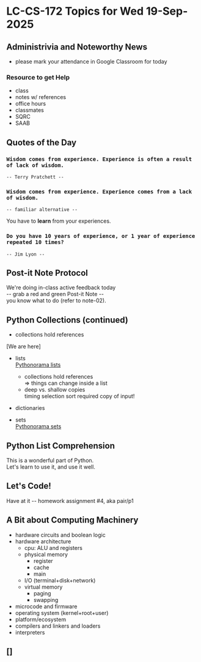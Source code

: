 # LC-CS-172 Topics for Wed 19-Sep-2025

## Administrivia and Noteworthy News

* please mark your attendance in Google Classroom for today

### Resource to get Help

* class
* notes w/ references
* office hours
* classmates
* SQRC
* SAAB

## Quotes of the Day

### ``Wisdom comes from experience. Experience is often a result of lack of wisdom.``

    -- Terry Pratchett --

### ``Wisdom comes from experience. Experience comes from a lack of wisdom.``

    -- familiar alternative --

You have to **learn** from your experiences.

### ``Do you have 10 years of experience, or 1 year of experience repeated 10 times?``

    -- Jim Lyon --

## Post-it Note Protocol

We're doing in-class active feedback today  
-- grab a red and green Post-it Note --  
you know what to do (refer to note-02).

## Python Collections (continued)

* collections hold references

[We are here]

* lists  
  [Pythonorama lists](https://github.com/alainkaegi/pythonorama/blob/main/data_structures/lists.md)
  - collections hold references  
     => things can change inside a list
  - deep vs. shallow copies  
    timing selection sort required copy of input!

* dictionaries

* sets  
  [Pythonorama sets](https://github.com/alainkaegi/pythonorama/blob/main/data_structures/sets.md)

## Python List Comprehension
This is a wonderful part of Python.  
Let's learn to use it, and use it well.

## Let's Code!
Have at it -- homework assignment #4, aka pair/p1

## A Bit about Computing Machinery

* hardware circuits and boolean logic
* hardware architecture
  - cpu: ALU and registers
  - physical memory
    + register
	+ cache
	+ main
  - I/O (terminal+disk+network)
  - virtual memory
    + paging
	+ swapping
* microcode and firmware
* operating system (kernel+root+user)
* platform/ecosystem
* compilers and linkers and loaders
* interpreters

## []
